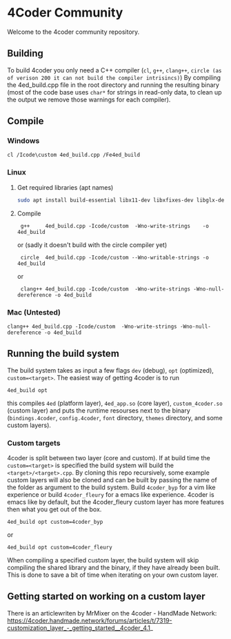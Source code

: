 # 4Coder Community

Welcome to the 4coder community repository.

## Building
To build 4coder you only need a C++ compiler (`cl`, `g++`, `clang++`, `circle (as of verison 200 it can not build the compiler intrisincs)`)
By compiling the 4ed_build.cpp file in the root directory and running the resulting binary (most of the code base uses `char*` for strings in read-only data, to clean up the output we remove those warnings for each compiler).

## Compile
### Windows

	cl /Icode\custom 4ed_build.cpp /Fe4ed_build
   
### Linux
1. Get required libraries (apt names)

	```bash
 	sudo apt install build-essential libx11-dev libxfixes-dev libglx-dev mesa-common-dev libasound2-dev libfreetype-dev libfontconfig-dev
	```
 
2. Compile

        g++     4ed_build.cpp -Icode/custom  -Wno-write-strings    -o 4ed_build

	or (sadly it doesn't build with the circle compiler yet)

		circle  4ed_build.cpp -Icode/custom --Wno-writable-strings -o 4ed_build

	or

		clang++ 4ed_build.cpp -Icode/custom  -Wno-write-strings -Wno-null-dereference -o 4ed_build

### Mac (Untested)

	clang++ 4ed_build.cpp -Icode/custom  -Wno-write-strings -Wno-null-dereference -o 4ed_build


## Running the build system
The build system takes as input a few flags `dev` (debug), `opt` (optimized), `custom=<target>`.
The easiest way of getting 4coder is to run

	4ed_build opt

this compiles `4ed` (platform layer), `4ed_app.so` (core layer), `custom_4coder.so` (custom layer) and puts the runtime resourses next to the binary (`bindings.4coder`, `config.4coder`, `font` directory, `themes` directory, and some custom layers).

### Custom targets
4coder is split between two layer (core and custom). If at build time the `custom=<target>` is specified the build system will build the `<target>/<target>.cpp`. By cloning this repo recursively, some example custom layers will also be cloned and can be built by passing the name of the folder as argument to the build system. Build `4coder_byp` for a vim like experience or build `4coder_fleury` for a emacs like experience. 4coder is emacs like by default, but the 4coder_fleury custom layer has more features then what you get out of the box.
	
	4ed_build opt custom=4coder_byp

 or
 
 	4ed_build opt custom=4coder_fleury

When compiling a specified custom layer, the build system will skip compiling the shared library and the binary, if they have already been built. This is done to save a bit of time when iterating on your own custom layer.

## Getting started on working on a custom layer
There is an articlewriten by MrMixer on the 4coder - HandMade Network:
https://4coder.handmade.network/forums/articles/t/7319-customization_layer_-_getting_started__4coder_4.1_
